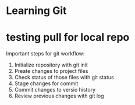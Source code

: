 # Learning Git #
# testing pull for local repo #

Important steps for git workflow:

1. Initialize repository with git init
2. Preate changes to project files
3. Check status of those files with git status
4. Stage changes for commit
5. Commit changes to versio history
6. Review previous changes with git log
